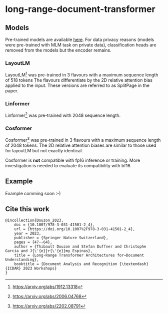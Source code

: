 # long-range-document-transformer

## Models

Pre-trained models are available [here](https://drive.google.com/drive/folders/11A0-LVNaWPtmydXjCe70EICEfMC1kn6M?usp=drive_link).
For data privacy reasons (models were pre-trained with MLM task on private data), classification heads are removed from the models but the encoder remains.

### LayoutLM

LayoutLM[^1] was pre-trained in 3 flavours with a maximum sequence length of 518 tokens
The flavours differentiate by the 2D relative attention bias applied to the input.
These versions are referred to as SplitPage in the paper.

### Linformer

Linformer[^2] was pre-trained with 2048 sequence length.

### Cosformer

Cosformer[^3] was pre-trained in 3 flavours with a maximum sequence length of 2048 tokens.
The 2D relative attention biases are similar to those used for layoutLM but not exactly identical.

Cosformer is **not** compatible with fp16 inference or training. More investigation is needed to evaluate its compatibility with bf16.

[^1]: <https://arxiv.org/abs/1912.13318>

[^2]: <https://arxiv.org/abs/2006.04768>

[^3]: <https://arxiv.org/abs/2202.08791>

## Example

Example comming soon :-)

## Cite this work

```code
@incollection{Douzon_2023,
    doi = {10.1007/978-3-031-41501-2_4},
    url = {https://doi.org/10.1007%2F978-3-031-41501-2_4},
    year = 2023,
    publisher = {Springer Nature Switzerland},
    pages = {47--64},
    author = {Thibault Douzon and Stefan Duffner and Christophe    Garcia and J{\'{e}}r{\'{e}}my Espinas},
    title = {Long-Range Transformer Architectures for~Document    Understanding},
    booktitle = {Document Analysis and Recognition {\textendash} {ICDAR} 2023 Workshops}
}
```
